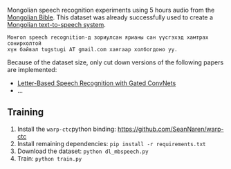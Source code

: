 Mongolian speech recognition experiments using 5 hours audio from the [Mongolian Bible](https://www.bible.com/mn/versions/1590-2013-ariun-bibli-2013).
This dataset was already successfully used to create a [Mongolian text-to-speech system](https://github.com/tugstugi/pytorch-dc-tts).

```
Монгол speech recognition-д зориулсан ярианы сан үүсгэхэд хамтрах сонирхолтой
хүн байвал tugstugi AT gmail.com хаягаар холбогдоно уу.
```

Because of the dataset size, only cut down versions of the following papers are implemented:
* [Letter-Based Speech Recognition with Gated ConvNets](https://arxiv.org/abs/1712.09444)
* ...

## Training
1. Install the `warp-ctc`python binding: https://github.com/SeanNaren/warp-ctc
2. Install remaining dependencies: `pip install -r requirements.txt`
3. Download the dataset: `python dl_mbspeech.py`
4. Train: `python train.py`
